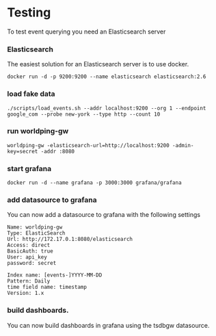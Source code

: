 # Testing 

To test event querying you need an Elasticsearch server

### Elasticsearch

The easiest solution for an Elasticsearch server is to use docker.
```
docker run -d -p 9200:9200 --name elasticsearch elasticsearch:2.6 
```

### load fake data
```
./scripts/load_events.sh --addr localhost:9200 --org 1 --endpoint google_com --probe new-york --type http --count 10
```

### run worldping-gw
```
worldping-gw -elasticsearch-url=http://localhost:9200 -admin-key=secret -addr :8080
```

### start grafana
```
docker run -d --name grafana -p 3000:3000 grafana/grafana
```

### add datasource to grafana

You can now add a datasource to grafana with the following settings
```
Name: worldping-gw
Type: ElasticSearch
Url: http://172.17.0.1:8080/elasticsearch
Access: direct
BasicAuth: true
User: api_key
password: secret

Index name: [events-]YYYY-MM-DD  
Pattern: Daily
time field name: timestamp
Version: 1.x
```

### build dashboards.
You can now build dashboards in grafana using the tsdbgw datasource.



